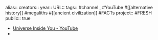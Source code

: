 alias::
creators::
year::
URL::
tags:: #channel , #YouTube #[[alternative history]] #megaliths #[[ancient civilization]] #FACTs
project:: #FRESH 
public:: true

- [Universe Inside You - YouTube](https://www.youtube.com/@UniverseInsideYou)
-